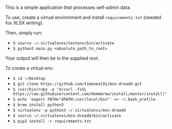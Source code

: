 This is a simple application that processes self-admin data.

To use, create a virtual environment and install `requirements.txt` (needed fox XLSX writing).

Then, simply run:

- `$ source ~/.virtualenvs/testenv/bin/activate`
- `$ python3 main.py <absolute_path_to_root>`

Your output will then be in the supplied root.

To create a virtual env:

- `$ cd ~/Desktop`
- `$ git clone https://github.com/timoneal91/msn-dreadd.git`
- `$ /usr/bin/ruby -e "$(curl -fsSL https://raw.githubusercontent.com/Homebrew/install/master/install)"`
- `$ echo 'export PATH="$PATH:/usr/local/bin"' >> ~/.bash_profile`
- `$ brew install python3`
- `$ virtualenv -p python3 ~/.virtualenvs/msn-dreadd`
- `$ source ~/.virtualenvs/msn-dreadd/bin/activate`
- `$ pip3 install -r requirements.txt`